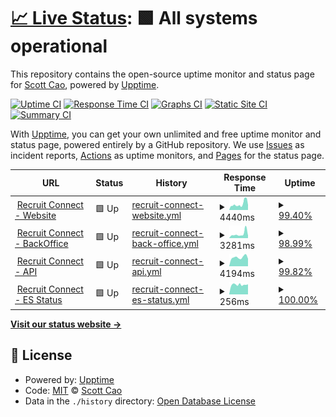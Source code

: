 # [📈 Live Status](https://all.webuptime2023.online): <!--live status--> **🟩 All systems operational**

This repository contains the open-source uptime monitor and status page for [Scott Cao](https://all.webuptime2023.online), powered by [Upptime](https://github.com/upptime/upptime).

[![Uptime CI](https://github.com/tuyencaovn/recruituptime/workflows/Uptime%20CI/badge.svg)](https://github.com/tuyencaovn/recruituptime/actions?query=workflow%3A%22Uptime+CI%22)
[![Response Time CI](https://github.com/tuyencaovn/recruituptime/workflows/Response%20Time%20CI/badge.svg)](https://github.com/tuyencaovn/recruituptime/actions?query=workflow%3A%22Response+Time+CI%22)
[![Graphs CI](https://github.com/tuyencaovn/recruituptime/workflows/Graphs%20CI/badge.svg)](https://github.com/tuyencaovn/recruituptime/actions?query=workflow%3A%22Graphs+CI%22)
[![Static Site CI](https://github.com/tuyencaovn/recruituptime/workflows/Static%20Site%20CI/badge.svg)](https://github.com/tuyencaovn/recruituptime/actions?query=workflow%3A%22Static+Site+CI%22)
[![Summary CI](https://github.com/tuyencaovn/recruituptime/workflows/Summary%20CI/badge.svg)](https://github.com/tuyencaovn/recruituptime/actions?query=workflow%3A%22Summary+CI%22)

With [Upptime](https://upptime.js.org), you can get your own unlimited and free uptime monitor and status page, powered entirely by a GitHub repository. We use [Issues](https://github.com/tuyencaovn/recruituptime/issues) as incident reports, [Actions](https://github.com/tuyencaovn/recruituptime/actions) as uptime monitors, and [Pages](https://all.webuptime2023.online) for the status page.

<!--start: status pages-->
<!-- This summary is generated by Upptime (https://github.com/upptime/upptime) -->
<!-- Do not edit this manually, your changes will be overwritten -->
<!-- prettier-ignore -->
| URL | Status | History | Response Time | Uptime |
| --- | ------ | ------- | ------------- | ------ |
| <img alt="" src="https://icons.duckduckgo.com/ip3/recruitconnect.vn.ico" height="13"> [Recruit Connect - Website](https://recruitconnect.vn) | 🟩 Up | [recruit-connect-website.yml](https://github.com/tuyencaovn/recruituptime/commits/HEAD/history/recruit-connect-website.yml) | <details><summary><img alt="Response time graph" src="./graphs/recruit-connect-website/response-time-week.png" height="20"> 4440ms</summary><br><a href="https://all.webuptime2023.online/history/recruit-connect-website"><img alt="Response time 3515" src="https://img.shields.io/endpoint?url=https%3A%2F%2Fraw.githubusercontent.com%2Ftuyencaovn%2Frecruituptime%2FHEAD%2Fapi%2Frecruit-connect-website%2Fresponse-time.json"></a><br><a href="https://all.webuptime2023.online/history/recruit-connect-website"><img alt="24-hour response time 6043" src="https://img.shields.io/endpoint?url=https%3A%2F%2Fraw.githubusercontent.com%2Ftuyencaovn%2Frecruituptime%2FHEAD%2Fapi%2Frecruit-connect-website%2Fresponse-time-day.json"></a><br><a href="https://all.webuptime2023.online/history/recruit-connect-website"><img alt="7-day response time 4440" src="https://img.shields.io/endpoint?url=https%3A%2F%2Fraw.githubusercontent.com%2Ftuyencaovn%2Frecruituptime%2FHEAD%2Fapi%2Frecruit-connect-website%2Fresponse-time-week.json"></a><br><a href="https://all.webuptime2023.online/history/recruit-connect-website"><img alt="30-day response time 7022" src="https://img.shields.io/endpoint?url=https%3A%2F%2Fraw.githubusercontent.com%2Ftuyencaovn%2Frecruituptime%2FHEAD%2Fapi%2Frecruit-connect-website%2Fresponse-time-month.json"></a><br><a href="https://all.webuptime2023.online/history/recruit-connect-website"><img alt="1-year response time 3770" src="https://img.shields.io/endpoint?url=https%3A%2F%2Fraw.githubusercontent.com%2Ftuyencaovn%2Frecruituptime%2FHEAD%2Fapi%2Frecruit-connect-website%2Fresponse-time-year.json"></a></details> | <details><summary><a href="https://all.webuptime2023.online/history/recruit-connect-website">99.40%</a></summary><a href="https://all.webuptime2023.online/history/recruit-connect-website"><img alt="All-time uptime 99.62%" src="https://img.shields.io/endpoint?url=https%3A%2F%2Fraw.githubusercontent.com%2Ftuyencaovn%2Frecruituptime%2FHEAD%2Fapi%2Frecruit-connect-website%2Fuptime.json"></a><br><a href="https://all.webuptime2023.online/history/recruit-connect-website"><img alt="24-hour uptime 95.80%" src="https://img.shields.io/endpoint?url=https%3A%2F%2Fraw.githubusercontent.com%2Ftuyencaovn%2Frecruituptime%2FHEAD%2Fapi%2Frecruit-connect-website%2Fuptime-day.json"></a><br><a href="https://all.webuptime2023.online/history/recruit-connect-website"><img alt="7-day uptime 99.40%" src="https://img.shields.io/endpoint?url=https%3A%2F%2Fraw.githubusercontent.com%2Ftuyencaovn%2Frecruituptime%2FHEAD%2Fapi%2Frecruit-connect-website%2Fuptime-week.json"></a><br><a href="https://all.webuptime2023.online/history/recruit-connect-website"><img alt="30-day uptime 99.09%" src="https://img.shields.io/endpoint?url=https%3A%2F%2Fraw.githubusercontent.com%2Ftuyencaovn%2Frecruituptime%2FHEAD%2Fapi%2Frecruit-connect-website%2Fuptime-month.json"></a><br><a href="https://all.webuptime2023.online/history/recruit-connect-website"><img alt="1-year uptime 99.62%" src="https://img.shields.io/endpoint?url=https%3A%2F%2Fraw.githubusercontent.com%2Ftuyencaovn%2Frecruituptime%2FHEAD%2Fapi%2Frecruit-connect-website%2Fuptime-year.json"></a></details>
| <img alt="" src="https://icons.duckduckgo.com/ip3/admin.recruitconnect.vn.ico" height="13"> [Recruit Connect - BackOffice](https://admin.recruitconnect.vn) | 🟩 Up | [recruit-connect-back-office.yml](https://github.com/tuyencaovn/recruituptime/commits/HEAD/history/recruit-connect-back-office.yml) | <details><summary><img alt="Response time graph" src="./graphs/recruit-connect-back-office/response-time-week.png" height="20"> 3281ms</summary><br><a href="https://all.webuptime2023.online/history/recruit-connect-back-office"><img alt="Response time 1507" src="https://img.shields.io/endpoint?url=https%3A%2F%2Fraw.githubusercontent.com%2Ftuyencaovn%2Frecruituptime%2FHEAD%2Fapi%2Frecruit-connect-back-office%2Fresponse-time.json"></a><br><a href="https://all.webuptime2023.online/history/recruit-connect-back-office"><img alt="24-hour response time 4242" src="https://img.shields.io/endpoint?url=https%3A%2F%2Fraw.githubusercontent.com%2Ftuyencaovn%2Frecruituptime%2FHEAD%2Fapi%2Frecruit-connect-back-office%2Fresponse-time-day.json"></a><br><a href="https://all.webuptime2023.online/history/recruit-connect-back-office"><img alt="7-day response time 3281" src="https://img.shields.io/endpoint?url=https%3A%2F%2Fraw.githubusercontent.com%2Ftuyencaovn%2Frecruituptime%2FHEAD%2Fapi%2Frecruit-connect-back-office%2Fresponse-time-week.json"></a><br><a href="https://all.webuptime2023.online/history/recruit-connect-back-office"><img alt="30-day response time 2096" src="https://img.shields.io/endpoint?url=https%3A%2F%2Fraw.githubusercontent.com%2Ftuyencaovn%2Frecruituptime%2FHEAD%2Fapi%2Frecruit-connect-back-office%2Fresponse-time-month.json"></a><br><a href="https://all.webuptime2023.online/history/recruit-connect-back-office"><img alt="1-year response time 1608" src="https://img.shields.io/endpoint?url=https%3A%2F%2Fraw.githubusercontent.com%2Ftuyencaovn%2Frecruituptime%2FHEAD%2Fapi%2Frecruit-connect-back-office%2Fresponse-time-year.json"></a></details> | <details><summary><a href="https://all.webuptime2023.online/history/recruit-connect-back-office">98.99%</a></summary><a href="https://all.webuptime2023.online/history/recruit-connect-back-office"><img alt="All-time uptime 96.09%" src="https://img.shields.io/endpoint?url=https%3A%2F%2Fraw.githubusercontent.com%2Ftuyencaovn%2Frecruituptime%2FHEAD%2Fapi%2Frecruit-connect-back-office%2Fuptime.json"></a><br><a href="https://all.webuptime2023.online/history/recruit-connect-back-office"><img alt="24-hour uptime 92.92%" src="https://img.shields.io/endpoint?url=https%3A%2F%2Fraw.githubusercontent.com%2Ftuyencaovn%2Frecruituptime%2FHEAD%2Fapi%2Frecruit-connect-back-office%2Fuptime-day.json"></a><br><a href="https://all.webuptime2023.online/history/recruit-connect-back-office"><img alt="7-day uptime 98.99%" src="https://img.shields.io/endpoint?url=https%3A%2F%2Fraw.githubusercontent.com%2Ftuyencaovn%2Frecruituptime%2FHEAD%2Fapi%2Frecruit-connect-back-office%2Fuptime-week.json"></a><br><a href="https://all.webuptime2023.online/history/recruit-connect-back-office"><img alt="30-day uptime 97.19%" src="https://img.shields.io/endpoint?url=https%3A%2F%2Fraw.githubusercontent.com%2Ftuyencaovn%2Frecruituptime%2FHEAD%2Fapi%2Frecruit-connect-back-office%2Fuptime-month.json"></a><br><a href="https://all.webuptime2023.online/history/recruit-connect-back-office"><img alt="1-year uptime 99.63%" src="https://img.shields.io/endpoint?url=https%3A%2F%2Fraw.githubusercontent.com%2Ftuyencaovn%2Frecruituptime%2FHEAD%2Fapi%2Frecruit-connect-back-office%2Fuptime-year.json"></a></details>
| <img alt="" src="https://icons.duckduckgo.com/ip3/api.recruitconnect.vn.ico" height="13"> [Recruit Connect - API](https://api.recruitconnect.vn) | 🟩 Up | [recruit-connect-api.yml](https://github.com/tuyencaovn/recruituptime/commits/HEAD/history/recruit-connect-api.yml) | <details><summary><img alt="Response time graph" src="./graphs/recruit-connect-api/response-time-week.png" height="20"> 4194ms</summary><br><a href="https://all.webuptime2023.online/history/recruit-connect-api"><img alt="Response time 1400" src="https://img.shields.io/endpoint?url=https%3A%2F%2Fraw.githubusercontent.com%2Ftuyencaovn%2Frecruituptime%2FHEAD%2Fapi%2Frecruit-connect-api%2Fresponse-time.json"></a><br><a href="https://all.webuptime2023.online/history/recruit-connect-api"><img alt="24-hour response time 6048" src="https://img.shields.io/endpoint?url=https%3A%2F%2Fraw.githubusercontent.com%2Ftuyencaovn%2Frecruituptime%2FHEAD%2Fapi%2Frecruit-connect-api%2Fresponse-time-day.json"></a><br><a href="https://all.webuptime2023.online/history/recruit-connect-api"><img alt="7-day response time 4194" src="https://img.shields.io/endpoint?url=https%3A%2F%2Fraw.githubusercontent.com%2Ftuyencaovn%2Frecruituptime%2FHEAD%2Fapi%2Frecruit-connect-api%2Fresponse-time-week.json"></a><br><a href="https://all.webuptime2023.online/history/recruit-connect-api"><img alt="30-day response time 2343" src="https://img.shields.io/endpoint?url=https%3A%2F%2Fraw.githubusercontent.com%2Ftuyencaovn%2Frecruituptime%2FHEAD%2Fapi%2Frecruit-connect-api%2Fresponse-time-month.json"></a><br><a href="https://all.webuptime2023.online/history/recruit-connect-api"><img alt="1-year response time 1406" src="https://img.shields.io/endpoint?url=https%3A%2F%2Fraw.githubusercontent.com%2Ftuyencaovn%2Frecruituptime%2FHEAD%2Fapi%2Frecruit-connect-api%2Fresponse-time-year.json"></a></details> | <details><summary><a href="https://all.webuptime2023.online/history/recruit-connect-api">99.82%</a></summary><a href="https://all.webuptime2023.online/history/recruit-connect-api"><img alt="All-time uptime 99.34%" src="https://img.shields.io/endpoint?url=https%3A%2F%2Fraw.githubusercontent.com%2Ftuyencaovn%2Frecruituptime%2FHEAD%2Fapi%2Frecruit-connect-api%2Fuptime.json"></a><br><a href="https://all.webuptime2023.online/history/recruit-connect-api"><img alt="24-hour uptime 100.00%" src="https://img.shields.io/endpoint?url=https%3A%2F%2Fraw.githubusercontent.com%2Ftuyencaovn%2Frecruituptime%2FHEAD%2Fapi%2Frecruit-connect-api%2Fuptime-day.json"></a><br><a href="https://all.webuptime2023.online/history/recruit-connect-api"><img alt="7-day uptime 99.82%" src="https://img.shields.io/endpoint?url=https%3A%2F%2Fraw.githubusercontent.com%2Ftuyencaovn%2Frecruituptime%2FHEAD%2Fapi%2Frecruit-connect-api%2Fuptime-week.json"></a><br><a href="https://all.webuptime2023.online/history/recruit-connect-api"><img alt="30-day uptime 97.59%" src="https://img.shields.io/endpoint?url=https%3A%2F%2Fraw.githubusercontent.com%2Ftuyencaovn%2Frecruituptime%2FHEAD%2Fapi%2Frecruit-connect-api%2Fuptime-month.json"></a><br><a href="https://all.webuptime2023.online/history/recruit-connect-api"><img alt="1-year uptime 99.62%" src="https://img.shields.io/endpoint?url=https%3A%2F%2Fraw.githubusercontent.com%2Ftuyencaovn%2Frecruituptime%2FHEAD%2Fapi%2Frecruit-connect-api%2Fuptime-year.json"></a></details>
| <img alt="" src="https://icons.duckduckgo.com/ip3/api.recruitconnect.vn.ico" height="13"> [Recruit Connect - ES Status](https://api.recruitconnect.vn/elasticsearch/check-status) | 🟩 Up | [recruit-connect-es-status.yml](https://github.com/tuyencaovn/recruituptime/commits/HEAD/history/recruit-connect-es-status.yml) | <details><summary><img alt="Response time graph" src="./graphs/recruit-connect-es-status/response-time-week.png" height="20"> 256ms</summary><br><a href="https://all.webuptime2023.online/history/recruit-connect-es-status"><img alt="Response time 291" src="https://img.shields.io/endpoint?url=https%3A%2F%2Fraw.githubusercontent.com%2Ftuyencaovn%2Frecruituptime%2FHEAD%2Fapi%2Frecruit-connect-es-status%2Fresponse-time.json"></a><br><a href="https://all.webuptime2023.online/history/recruit-connect-es-status"><img alt="24-hour response time 230" src="https://img.shields.io/endpoint?url=https%3A%2F%2Fraw.githubusercontent.com%2Ftuyencaovn%2Frecruituptime%2FHEAD%2Fapi%2Frecruit-connect-es-status%2Fresponse-time-day.json"></a><br><a href="https://all.webuptime2023.online/history/recruit-connect-es-status"><img alt="7-day response time 256" src="https://img.shields.io/endpoint?url=https%3A%2F%2Fraw.githubusercontent.com%2Ftuyencaovn%2Frecruituptime%2FHEAD%2Fapi%2Frecruit-connect-es-status%2Fresponse-time-week.json"></a><br><a href="https://all.webuptime2023.online/history/recruit-connect-es-status"><img alt="30-day response time 266" src="https://img.shields.io/endpoint?url=https%3A%2F%2Fraw.githubusercontent.com%2Ftuyencaovn%2Frecruituptime%2FHEAD%2Fapi%2Frecruit-connect-es-status%2Fresponse-time-month.json"></a><br><a href="https://all.webuptime2023.online/history/recruit-connect-es-status"><img alt="1-year response time 296" src="https://img.shields.io/endpoint?url=https%3A%2F%2Fraw.githubusercontent.com%2Ftuyencaovn%2Frecruituptime%2FHEAD%2Fapi%2Frecruit-connect-es-status%2Fresponse-time-year.json"></a></details> | <details><summary><a href="https://all.webuptime2023.online/history/recruit-connect-es-status">100.00%</a></summary><a href="https://all.webuptime2023.online/history/recruit-connect-es-status"><img alt="All-time uptime 98.70%" src="https://img.shields.io/endpoint?url=https%3A%2F%2Fraw.githubusercontent.com%2Ftuyencaovn%2Frecruituptime%2FHEAD%2Fapi%2Frecruit-connect-es-status%2Fuptime.json"></a><br><a href="https://all.webuptime2023.online/history/recruit-connect-es-status"><img alt="24-hour uptime 100.00%" src="https://img.shields.io/endpoint?url=https%3A%2F%2Fraw.githubusercontent.com%2Ftuyencaovn%2Frecruituptime%2FHEAD%2Fapi%2Frecruit-connect-es-status%2Fuptime-day.json"></a><br><a href="https://all.webuptime2023.online/history/recruit-connect-es-status"><img alt="7-day uptime 100.00%" src="https://img.shields.io/endpoint?url=https%3A%2F%2Fraw.githubusercontent.com%2Ftuyencaovn%2Frecruituptime%2FHEAD%2Fapi%2Frecruit-connect-es-status%2Fuptime-week.json"></a><br><a href="https://all.webuptime2023.online/history/recruit-connect-es-status"><img alt="30-day uptime 97.64%" src="https://img.shields.io/endpoint?url=https%3A%2F%2Fraw.githubusercontent.com%2Ftuyencaovn%2Frecruituptime%2FHEAD%2Fapi%2Frecruit-connect-es-status%2Fuptime-month.json"></a><br><a href="https://all.webuptime2023.online/history/recruit-connect-es-status"><img alt="1-year uptime 99.58%" src="https://img.shields.io/endpoint?url=https%3A%2F%2Fraw.githubusercontent.com%2Ftuyencaovn%2Frecruituptime%2FHEAD%2Fapi%2Frecruit-connect-es-status%2Fuptime-year.json"></a></details>

<!--end: status pages-->

[**Visit our status website →**](https://all.webuptime2023.online)

## 📄 License

- Powered by: [Upptime](https://github.com/upptime/upptime)
- Code: [MIT](./LICENSE) © [Scott Cao](https://all.webuptime2023.online)
- Data in the `./history` directory: [Open Database License](https://opendatacommons.org/licenses/odbl/1-0/)
